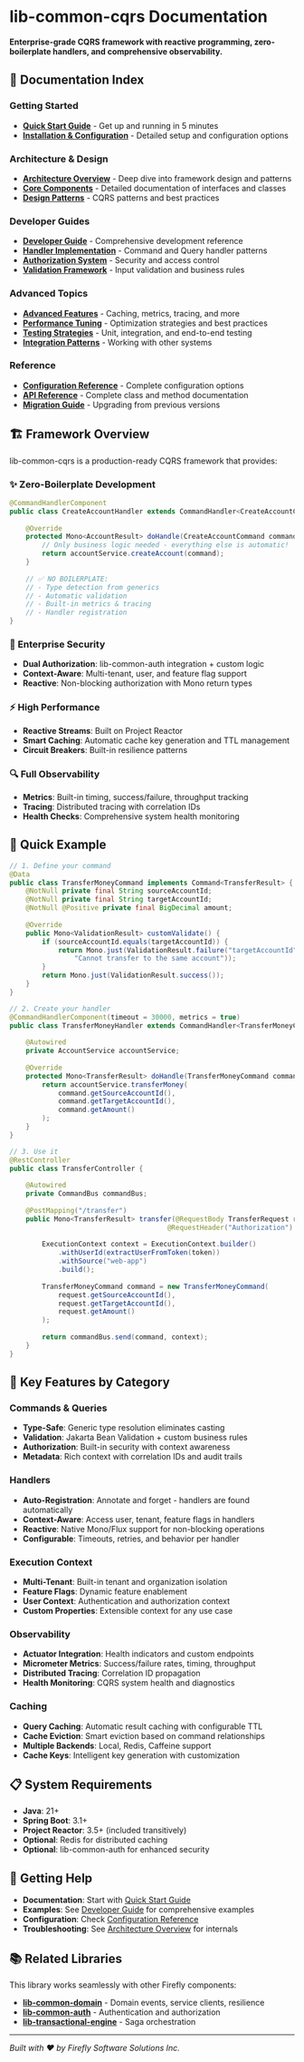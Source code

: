 # lib-common-cqrs Documentation

**Enterprise-grade CQRS framework with reactive programming, zero-boilerplate handlers, and comprehensive observability.**

## 📖 Documentation Index

### Getting Started
- **[Quick Start Guide](QUICKSTART.md)** - Get up and running in 5 minutes
- **[Installation & Configuration](CONFIGURATION.md)** - Detailed setup and configuration options

### Architecture & Design
- **[Architecture Overview](ARCHITECTURE.md)** - Deep dive into framework design and patterns
- **[Core Components](CORE_COMPONENTS.md)** - Detailed documentation of interfaces and classes
- **[Design Patterns](DESIGN_PATTERNS.md)** - CQRS patterns and best practices

### Developer Guides
- **[Developer Guide](DEVELOPER_GUIDE.md)** - Comprehensive development reference
- **[Handler Implementation](HANDLER_GUIDE.md)** - Command and Query handler patterns
- **[Authorization System](AUTHORIZATION.md)** - Security and access control
- **[Validation Framework](VALIDATION.md)** - Input validation and business rules

### Advanced Topics
- **[Advanced Features](ADVANCED_FEATURES.md)** - Caching, metrics, tracing, and more
- **[Performance Tuning](PERFORMANCE.md)** - Optimization strategies and best practices
- **[Testing Strategies](TESTING.md)** - Unit, integration, and end-to-end testing
- **[Integration Patterns](INTEGRATION.md)** - Working with other systems

### Reference
- **[Configuration Reference](CONFIGURATION_REFERENCE.md)** - Complete configuration options
- **[API Reference](API_REFERENCE.md)** - Complete class and method documentation
- **[Migration Guide](MIGRATION.md)** - Upgrading from previous versions

## 🏗️ Framework Overview

lib-common-cqrs is a production-ready CQRS framework that provides:

### ✨ Zero-Boilerplate Development
```java
@CommandHandlerComponent
public class CreateAccountHandler extends CommandHandler<CreateAccountCommand, AccountResult> {
    
    @Override
    protected Mono<AccountResult> doHandle(CreateAccountCommand command) {
        // Only business logic needed - everything else is automatic!
        return accountService.createAccount(command);
    }
    
    // ✅ NO BOILERPLATE:
    // - Type detection from generics
    // - Automatic validation 
    // - Built-in metrics & tracing
    // - Handler registration
}
```

### 🔐 Enterprise Security
- **Dual Authorization**: lib-common-auth integration + custom logic
- **Context-Aware**: Multi-tenant, user, and feature flag support
- **Reactive**: Non-blocking authorization with Mono return types

### ⚡ High Performance
- **Reactive Streams**: Built on Project Reactor
- **Smart Caching**: Automatic cache key generation and TTL management
- **Circuit Breakers**: Built-in resilience patterns

### 🔍 Full Observability
- **Metrics**: Built-in timing, success/failure, throughput tracking
- **Tracing**: Distributed tracing with correlation IDs
- **Health Checks**: Comprehensive system health monitoring

## 🚀 Quick Example

```java
// 1. Define your command
@Data
public class TransferMoneyCommand implements Command<TransferResult> {
    @NotNull private final String sourceAccountId;
    @NotNull private final String targetAccountId;
    @NotNull @Positive private final BigDecimal amount;
    
    @Override
    public Mono<ValidationResult> customValidate() {
        if (sourceAccountId.equals(targetAccountId)) {
            return Mono.just(ValidationResult.failure("targetAccountId", 
                "Cannot transfer to the same account"));
        }
        return Mono.just(ValidationResult.success());
    }
}

// 2. Create your handler
@CommandHandlerComponent(timeout = 30000, metrics = true)
public class TransferMoneyHandler extends CommandHandler<TransferMoneyCommand, TransferResult> {
    
    @Autowired
    private AccountService accountService;
    
    @Override
    protected Mono<TransferResult> doHandle(TransferMoneyCommand command) {
        return accountService.transferMoney(
            command.getSourceAccountId(),
            command.getTargetAccountId(), 
            command.getAmount()
        );
    }
}

// 3. Use it
@RestController
public class TransferController {
    
    @Autowired
    private CommandBus commandBus;
    
    @PostMapping("/transfer")
    public Mono<TransferResult> transfer(@RequestBody TransferRequest request,
                                       @RequestHeader("Authorization") String token) {
        
        ExecutionContext context = ExecutionContext.builder()
            .withUserId(extractUserFromToken(token))
            .withSource("web-app")
            .build();
            
        TransferMoneyCommand command = new TransferMoneyCommand(
            request.getSourceAccountId(),
            request.getTargetAccountId(),
            request.getAmount()
        );
        
        return commandBus.send(command, context);
    }
}
```

## 🎯 Key Features by Category

### Commands & Queries
- **Type-Safe**: Generic type resolution eliminates casting
- **Validation**: Jakarta Bean Validation + custom business rules
- **Authorization**: Built-in security with context awareness
- **Metadata**: Rich context with correlation IDs and audit trails

### Handlers
- **Auto-Registration**: Annotate and forget - handlers are found automatically  
- **Context-Aware**: Access user, tenant, feature flags in handlers
- **Reactive**: Native Mono/Flux support for non-blocking operations
- **Configurable**: Timeouts, retries, and behavior per handler

### Execution Context
- **Multi-Tenant**: Built-in tenant and organization isolation
- **Feature Flags**: Dynamic feature enablement
- **User Context**: Authentication and authorization context
- **Custom Properties**: Extensible context for any use case

### Observability
- **Actuator Integration**: Health indicators and custom endpoints
- **Micrometer Metrics**: Success/failure rates, timing, throughput
- **Distributed Tracing**: Correlation ID propagation
- **Health Monitoring**: CQRS system health and diagnostics

### Caching
- **Query Caching**: Automatic result caching with configurable TTL
- **Cache Eviction**: Smart eviction based on command relationships
- **Multiple Backends**: Local, Redis, Caffeine support
- **Cache Keys**: Intelligent key generation with customization

## 📋 System Requirements

- **Java**: 21+
- **Spring Boot**: 3.1+
- **Project Reactor**: 3.5+ (included transitively)
- **Optional**: Redis for distributed caching
- **Optional**: lib-common-auth for enhanced security

## 🤝 Getting Help

- **Documentation**: Start with [Quick Start Guide](QUICKSTART.md)
- **Examples**: See [Developer Guide](DEVELOPER_GUIDE.md) for comprehensive examples
- **Configuration**: Check [Configuration Reference](CONFIGURATION_REFERENCE.md)
- **Troubleshooting**: See [Architecture Overview](ARCHITECTURE.md) for internals

## 📚 Related Libraries

This library works seamlessly with other Firefly components:

- **[lib-common-domain](../../lib-common-domain)** - Domain events, service clients, resilience
- **[lib-common-auth](../../lib-common-auth)** - Authentication and authorization
- **[lib-transactional-engine](../../lib-transactional-engine)** - Saga orchestration

---

*Built with ❤️ by Firefly Software Solutions Inc.*
